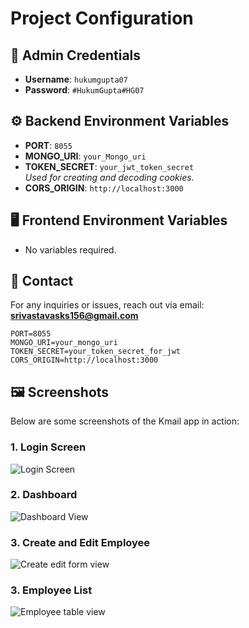 # Project Configuration

## 🔐 Admin Credentials
- **Username**: `hukumgupta07`
- **Password**: `#HukumGupta#HG07`

## ⚙️ Backend Environment Variables
- **PORT**: `8055`
- **MONGO_URI**: `your_Mongo_uri`
- **TOKEN_SECRET**: `your_jwt_token_secret`  
  _Used for creating and decoding cookies._
- **CORS_ORIGIN**: `http://localhost:3000`

## 🖥️ Frontend Environment Variables
- No variables required.

## 📧 Contact
For any inquiries or issues, reach out via email:  
**srivastavasks156@gmail.com**

```plaintext
PORT=8055
MONGO_URI=your_mongo_uri
TOKEN_SECRET=your_token_secret_for_jwt
CORS_ORIGIN=http://localhost:3000

```

## 🖼️ Screenshots

Below are some screenshots of the Kmail app in action:

### 1. **Login Screen**
![Login Screen](https://drive.google.com/uc?export=view&id=1oCT0Mi42xiqSPVcZuhzcPRHZD8U4skhE)

### 2. **Dashboard**
![Dashboard View](https://drive.google.com/uc?export=view&id=1oCT0Mi42xiqSPVcZuhzcPRHZD8U4skhE)

### 3. **Create and Edit Employee**
![Create edit form view](https://drive.google.com/uc?export=view&id=1oCT0Mi42xiqSPVcZuhzcPRHZD8U4skhE)

### 3. **Employee List**
![Employee table view](https://drive.google.com/uc?export=view&id=1oCT0Mi42xiqSPVcZuhzcPRHZD8U4skhE)